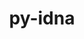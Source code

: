 ---
title: "py-idna"
layout: cache
categories: [package, v0.19]
meta: {"versions": ["3.4"], "compilers": ["gcc@=11.1.0", "gcc@=7.3.1", "gcc@=7.5.0", "oneapi@=2022.1.0"], "oss": ["amzn2", "ubuntu18.04", "ubuntu20.04"], "platforms": ["linux"], "targets": ["aarch64", "neoverse_n1", "x86_64", "x86_64_v3"], "stacks": ["aws-isc", "aws-isc-aarch64", "data-vis-sdk", "e4s", "e4s-oneapi", "ml-cpu", "ml-cuda", "ml-rocm"], "num_specs": 9, "num_specs_by_stack": {"aws-isc-aarch64": 2, "ml-cuda": 2, "ml-rocm": 1, "ml-cpu": 2, "aws-isc": 1, "data-vis-sdk": 1, "e4s": 2, "e4s-oneapi": 1}}
spec_details: [{"hash": "dd2gvpahehifqvkih4ktfct2ldgf5ja5", "compiler": "gcc@=7.3.1", "versions": ["3.4"], "os": "amzn2", "platform": "linux", "target": "aarch64", "variants": ["build_system=python_pip"], "stacks": ["aws-isc-aarch64"], "size": "-", "tarball": "https://binaries.spack.io/releases/v0.19/build_cache/linux-amzn2-aarch64/gcc-7.3.1/py-idna-3.4/linux-amzn2-aarch64-gcc-7.3.1-py-idna-3.4-dd2gvpahehifqvkih4ktfct2ldgf5ja5.spack"}, {"hash": "zqsvuycnxnloxzrc6jjdojindnq2rvcm", "compiler": "gcc@=7.3.1", "versions": ["3.4"], "os": "amzn2", "platform": "linux", "target": "neoverse_n1", "variants": ["build_system=python_pip"], "stacks": ["aws-isc-aarch64"], "size": "-", "tarball": "https://binaries.spack.io/releases/v0.19/build_cache/linux-amzn2-neoverse_n1/gcc-7.3.1/py-idna-3.4/linux-amzn2-neoverse_n1-gcc-7.3.1-py-idna-3.4-zqsvuycnxnloxzrc6jjdojindnq2rvcm.spack"}, {"hash": "cw2wnrvx3emv4uqjfbfg4jpxudazq3bd", "compiler": "gcc@=7.3.1", "versions": ["3.4"], "os": "amzn2", "platform": "linux", "target": "x86_64_v3", "variants": ["build_system=python_pip"], "stacks": ["ml-cuda", "ml-rocm", "ml-cpu"], "size": "-", "tarball": "https://binaries.spack.io/releases/v0.19/build_cache/linux-amzn2-x86_64_v3/gcc-7.3.1/py-idna-3.4/linux-amzn2-x86_64_v3-gcc-7.3.1-py-idna-3.4-cw2wnrvx3emv4uqjfbfg4jpxudazq3bd.spack"}, {"hash": "hyvvchw76mcbiwulvmuwpqoit5uk5f7n", "compiler": "gcc@=7.3.1", "versions": ["3.4"], "os": "amzn2", "platform": "linux", "target": "x86_64_v3", "variants": ["build_system=python_pip"], "stacks": ["aws-isc"], "size": "-", "tarball": "https://binaries.spack.io/releases/v0.19/build_cache/linux-amzn2-x86_64_v3/gcc-7.3.1/py-idna-3.4/linux-amzn2-x86_64_v3-gcc-7.3.1-py-idna-3.4-hyvvchw76mcbiwulvmuwpqoit5uk5f7n.spack"}, {"hash": "kzxvw6a7e6wblqyxd5a7n5awb6ewrm4w", "compiler": "gcc@=7.3.1", "versions": ["3.4"], "os": "amzn2", "platform": "linux", "target": "x86_64_v3", "variants": ["build_system=python_pip"], "stacks": ["ml-cuda", "ml-cpu"], "size": "-", "tarball": "https://binaries.spack.io/releases/v0.19/build_cache/linux-amzn2-x86_64_v3/gcc-7.3.1/py-idna-3.4/linux-amzn2-x86_64_v3-gcc-7.3.1-py-idna-3.4-kzxvw6a7e6wblqyxd5a7n5awb6ewrm4w.spack"}, {"hash": "msrhortbuaczcxglqoaztpxfjlyhlnfx", "compiler": "gcc@=7.5.0", "versions": ["3.4"], "os": "ubuntu18.04", "platform": "linux", "target": "x86_64", "variants": ["build_system=python_pip"], "stacks": ["data-vis-sdk"], "size": "-", "tarball": "https://binaries.spack.io/releases/v0.19/build_cache/linux-ubuntu18.04-x86_64/gcc-7.5.0/py-idna-3.4/linux-ubuntu18.04-x86_64-gcc-7.5.0-py-idna-3.4-msrhortbuaczcxglqoaztpxfjlyhlnfx.spack"}, {"hash": "gnpknch3g6jo7icm6wbt65oc5erzzihi", "compiler": "gcc@=11.1.0", "versions": ["3.4"], "os": "ubuntu20.04", "platform": "linux", "target": "x86_64", "variants": ["build_system=python_pip"], "stacks": ["e4s"], "size": "-", "tarball": "https://binaries.spack.io/releases/v0.19/build_cache/linux-ubuntu20.04-x86_64/gcc-11.1.0/py-idna-3.4/linux-ubuntu20.04-x86_64-gcc-11.1.0-py-idna-3.4-gnpknch3g6jo7icm6wbt65oc5erzzihi.spack"}, {"hash": "kdlhi6kkwwcgjozdjhuagvlyyuvo6kzy", "compiler": "gcc@=11.1.0", "versions": ["3.4"], "os": "ubuntu20.04", "platform": "linux", "target": "x86_64", "variants": ["build_system=python_pip"], "stacks": ["e4s"], "size": "-", "tarball": "https://binaries.spack.io/releases/v0.19/build_cache/linux-ubuntu20.04-x86_64/gcc-11.1.0/py-idna-3.4/linux-ubuntu20.04-x86_64-gcc-11.1.0-py-idna-3.4-kdlhi6kkwwcgjozdjhuagvlyyuvo6kzy.spack"}, {"hash": "pdafprevuedcwuiz4qfic6loh6twxmpj", "compiler": "oneapi@=2022.1.0", "versions": ["3.4"], "os": "ubuntu20.04", "platform": "linux", "target": "x86_64", "variants": ["build_system=python_pip"], "stacks": ["e4s-oneapi"], "size": "-", "tarball": "https://binaries.spack.io/releases/v0.19/build_cache/linux-ubuntu20.04-x86_64/oneapi-2022.1.0/py-idna-3.4/linux-ubuntu20.04-x86_64-oneapi-2022.1.0-py-idna-3.4-pdafprevuedcwuiz4qfic6loh6twxmpj.spack"}]
---